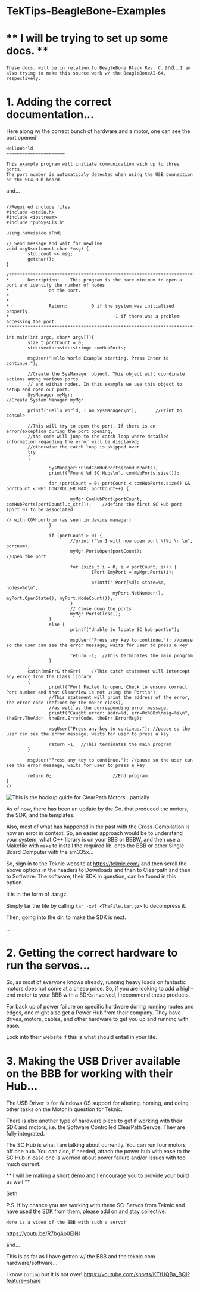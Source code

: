 # TekTips-BeagleBone-Examples

# ** I will be trying to set up some docs. **

`These docs. will be in relation to BeagleBone Black Rev. C.`
and...
`I am also trying to make this source work w/ the BeagleBoneAI-64, respectively.`

# 1. Adding the correct documentation...

Here along w/ the correct bunch of hardware and a motor, one can see the port opened!

```
HelloWorld
======================

This example program will initiate communication with up to three ports.
The port number is automaticaly detected when using the USB connection on the SC4-Hub board.
```

and...

```

//Required include files
#include <stdio.h>
#include <iostream>
#include "pubSysCls.h"

using namespace sFnd;

// Send message and wait for newline
void msgUser(const char *msg) {
        std::cout << msg;
        getchar();
}

/*****************************************************************************
*       Description:    This program is the bare minimum to open a port and identify the number of nodes
*               on the port.
*
*
*               Return:         0 if the system was initialized properly.
*                                       -1 if there was a problem accessing the port.
*****************************************************************************/

int main(int argc, char* argv[]){
        size_t portCount = 0;
        std::vector<std::string> comHubPorts;

        msgUser("Hello World Example starting. Press Enter to continue.");

        //Create the SysManager object. This object will coordinate actions among various ports
        // and within nodes. In this example we use this object to setup and open our port.
        SysManager myMgr;                                                       //Create System Manager myMgr

        printf("Hello World, I am SysManager\n");       //Print to console

        //This will try to open the port. If there is an error/exception during the port opening,
        //the code will jump to the catch loop where detailed information regarding the error will be displayed;
        //otherwise the catch loop is skipped over
        try
        {

                SysManager::FindComHubPorts(comHubPorts);
                printf("Found %d SC Hubs\n", comHubPorts.size());

                for (portCount = 0; portCount < comHubPorts.size() && portCount < NET_CONTROLLER_MAX; portCount++) {

                        myMgr.ComHubPort(portCount, comHubPorts[portCount].c_str());    //define the first SC Hub port (port 0) to be associated
                                                                                        // with COM portnum (as seen in device manager)
                }

                if (portCount > 0) {
                        //printf("\n I will now open port \t%i \n \n", portnum);
                        myMgr.PortsOpen(portCount);                             //Open the port

                        for (size_t i = 0; i < portCount; i++) {
                                IPort &myPort = myMgr.Ports(i);

                                printf(" Port[%d]: state=%d, nodes=%d\n",
                                        myPort.NetNumber(), myPort.OpenState(), myPort.NodeCount());
                        }
                        // Close down the ports
                        myMgr.PortsClose();
                }
                else {
                        printf("Unable to locate SC hub port\n");

                        msgUser("Press any key to continue."); //pause so the user can see the error message; waits for user to press a key

                        return -1;  //This terminates the main program
                }
        }
        catch(mnErr& theErr)    //This catch statement will intercept any error from the Class library
        {
                printf("Port Failed to open, Check to ensure correct Port number and that ClearView is not using the Port\n");
                //This statement will print the address of the error, the error code (defined by the mnErr class),
                //as well as the corresponding error message.
                printf("Caught error: addr=%d, err=0x%08x\nmsg=%s\n", theErr.TheAddr, theErr.ErrorCode, theErr.ErrorMsg);

                msgUser("Press any key to continue."); //pause so the user can see the error message; waits for user to press a key

                return -1;  //This terminates the main program
        }

        msgUser("Press any key to continue."); //pause so the user can see the error message; waits for user to press a key

        return 0;                       //End program
}
//

```

![This is the hookup guide for ClearPath Motors...partially](IPC_ClearPath_HookUp_Guide.png)

As of now, there has been an update by the Co. that produced the motors,
the SDK, and the templates.

Also, most of what has happened in the past with the Cross-Compilation is
now an error in context. So, an easier approach would be to understand
your system, what C++ library is on your BBB or BBBW, and then use a 
Makefile with ` make ` to install the required lib. onto the BBB or other
Single Board Computer with the am335x...

So, sign in to the Teknic website at https://teknic.com/ and then scroll the
above options in the headers to Downloads and then to Clearpath and then to 
Software. The software, their SDK in question, can be found in this option.

It is in the form of .tar.gz.

Simply tar the file by calling ` tar -xvf <TheFile.tar.gz> ` to decompress it.

Then, going into the dir. to make the SDK is next. 

...

# 2. Getting the correct hardware to run the servos...

So, as most of everyone knows already, running heavy loads on fantastic motors
does not come at a cheap price. So, if you are looking to add a high-end 
motor to your BBB with a SDKs involved, I recommend these products.

For back up of power failure on specific hardware during running routes and edges,
one might also get a Power Hub from their company. They have drives, motors,
cables, and other hardware to get you up and running with ease.

Look into their website if this is what should entail in your life.

# 3. Making the USB Driver available on the BBB for working with their Hub...

The USB Driver is for Windows OS support for altering, homing, and doing other
tasks on the Motor in question for Teknic.

There is also another type of hardware piece to get if working with their SDK and
motors, i.e. the Software Controlled ClearPath Servos. They are fully integrated.

The SC Hub is what I am talking about currently. You can run four motors off one hub.
You can also, if needed, attach the power hub with ease to the SC Hub in case
one is worried about power failure and/or issues with too much current.

** I will be making a short demo and I encourage you to provide your build as well **

Seth

P.S. If by chance you are working with these SC-Servos from Teknic and have used the SDK
from them, please add on and stay collective. 

` Here is a video of the BBB with such a servo! `

https://youtu.be/R7bgAo0EINI 

and...

This is as far as I have gotten w/ the BBB and the teknic.com hardware/software...

I know ` boring ` but it is not over! https://youtube.com/shorts/KTfUQBa_BQI?feature=share
